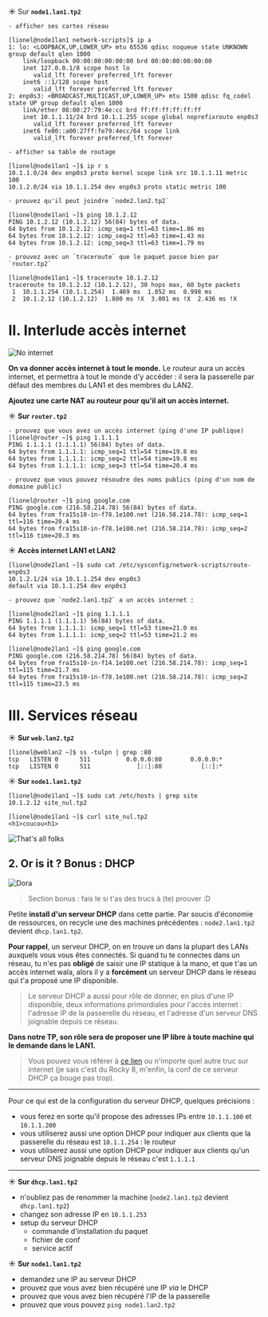 
☀️ Sur **`node1.lan1.tp2`**
```
- afficher ses cartes réseau

[lionel@node1lan1 network-scripts]$ ip a
1: lo: <LOOPBACK,UP,LOWER_UP> mtu 65536 qdisc noqueue state UNKNOWN group default qlen 1000
    link/loopback 00:00:00:00:00:00 brd 00:00:00:00:00:00
    inet 127.0.0.1/8 scope host lo
       valid_lft forever preferred_lft forever
    inet6 ::1/128 scope host
       valid_lft forever preferred_lft forever
2: enp0s3: <BROADCAST,MULTICAST,UP,LOWER_UP> mtu 1500 qdisc fq_codel state UP group default qlen 1000
    link/ether 08:00:27:79:4e:cc brd ff:ff:ff:ff:ff:ff
    inet 10.1.1.11/24 brd 10.1.1.255 scope global noprefixroute enp0s3
       valid_lft forever preferred_lft forever
    inet6 fe80::a00:27ff:fe79:4ecc/64 scope link
       valid_lft forever preferred_lft forever

- afficher sa table de routage

[lionel@node1lan1 ~]$ ip r s
10.1.1.0/24 dev enp0s3 proto kernel scope link src 10.1.1.11 metric 100
10.1.2.0/24 via 10.1.1.254 dev enp0s3 proto static metric 100

- prouvez qu'il peut joindre `node2.lan2.tp2`

[lionel@node1lan1 ~]$ ping 10.1.2.12
PING 10.1.2.12 (10.1.2.12) 56(84) bytes of data.
64 bytes from 10.1.2.12: icmp_seq=1 ttl=63 time=1.86 ms
64 bytes from 10.1.2.12: icmp_seq=2 ttl=63 time=1.43 ms
64 bytes from 10.1.2.12: icmp_seq=3 ttl=63 time=1.79 ms

- prouvez avec un `traceroute` que le paquet passe bien par `router.tp2`

[lionel@node1lan1 ~]$ traceroute 10.1.2.12
traceroute to 10.1.2.12 (10.1.2.12), 30 hops max, 60 byte packets
 1  10.1.1.254 (10.1.1.254)  1.469 ms  1.052 ms  0.998 ms
 2  10.1.2.12 (10.1.2.12)  1.800 ms !X  3.001 ms !X  2.436 ms !X
```
# II. Interlude accès internet

![No internet](./img/no%20internet.jpg)

**On va donner accès internet à tout le monde.** Le routeur aura un accès internet, et permettra à tout le monde d'y accéder : il sera la passerelle par défaut des membres du LAN1 et des membres du LAN2.

**Ajoutez une carte NAT au routeur pour qu'il ait un accès internet.**

☀️ **Sur `router.tp2`**
```
- prouvez que vous avez un accès internet (ping d'une IP publique)
[lionel@router ~]$ ping 1.1.1.1
PING 1.1.1.1 (1.1.1.1) 56(84) bytes of data.
64 bytes from 1.1.1.1: icmp_seq=1 ttl=54 time=19.8 ms
64 bytes from 1.1.1.1: icmp_seq=2 ttl=54 time=19.8 ms
64 bytes from 1.1.1.1: icmp_seq=3 ttl=54 time=20.4 ms

- prouvez que vous pouvez résoudre des noms publics (ping d'un nom de domaine public)

[lionel@router ~]$ ping google.com
PING google.com (216.58.214.78) 56(84) bytes of data.
64 bytes from fra15s10-in-f78.1e100.net (216.58.214.78): icmp_seq=1 ttl=116 time=20.4 ms
64 bytes from fra15s10-in-f78.1e100.net (216.58.214.78): icmp_seq=2 ttl=116 time=20.3 ms
```
☀️ **Accès internet LAN1 et LAN2**
```
[lionel@node2lan1 ~]$ sudo cat /etc/sysconfig/network-scripts/route-enp0s3
10.1.2.1/24 via 10.1.1.254 dev enp0s3
default via 10.1.1.254 dev enp0s3

- prouvez que `node2.lan1.tp2` a un accès internet :

[lionel@node2lan1 ~]$ ping 1.1.1.1
PING 1.1.1.1 (1.1.1.1) 56(84) bytes of data.
64 bytes from 1.1.1.1: icmp_seq=1 ttl=53 time=21.0 ms
64 bytes from 1.1.1.1: icmp_seq=2 ttl=53 time=21.2 ms

[lionel@node2lan1 ~]$ ping google.com
PING google.com (216.58.214.78) 56(84) bytes of data.
64 bytes from fra15s10-in-f14.1e100.net (216.58.214.78): icmp_seq=1 ttl=115 time=21.7 ms
64 bytes from fra15s10-in-f78.1e100.net (216.58.214.78): icmp_seq=2 ttl=115 time=23.5 ms

```

# III. Services réseau


☀️ **Sur `web.lan2.tp2`**
```
[lionel@weblan2 ~]$ ss -tulpn | grep :80
tcp   LISTEN 0      511          0.0.0.0:80        0.0.0.0:*
tcp   LISTEN 0      511             [::]:80           [::]:*
```

☀️ **Sur `node1.lan1.tp2`**

```
[lionel@node1lan1 ~]$ sudo cat /etc/hosts | grep site
10.1.2.12 site_nul.tp2

[lionel@node1lan1 ~]$ curl site_nul.tp2
<h1>coucou<h1>
```

![That's all folks](./img/thatsall.jpg)

## 2. Or is it ? Bonus : DHCP

![Dora](./img/dora.jpg)

> Section bonus : fais le si t'as des trucs à (te) prouver :D

Petite **install d'un serveur DHCP** dans cette partie. Par soucis d'économie de ressources, on recycle une des machines précédentes : `node2.lan1.tp2` devient `dhcp.lan1.tp2`.

**Pour rappel**, un serveur DHCP, on en trouve un dans la plupart des LANs auxquels vous vous êtes connectés. Si quand tu te connectes dans un réseau, tu n'es pas **obligé** de saisir une IP statique à la mano, et que t'as un accès internet wala, alors il y a **forcément** un serveur DHCP dans le réseau qui t'a proposé une IP disponible.

> Le serveur DHCP a aussi pour rôle de donner, en plus d'une IP disponible, deux informations primordiales pour l'accès internet : l'adresse IP de la passerelle du réseau, et l'adresse d'un serveur DNS joignable depuis ce réseau.

**Dans notre TP, son rôle sera de proposer une IP libre à toute machine qui le demande dans le LAN1.**

> Vous pouvez vous référer à [ce lien](https://www.server-world.info/en/note?os=Rocky_Linux_8&p=dhcp&f=1) ou n'importe quel autre truc sur internet (je sais c'est du Rocky 8, m'enfin, la conf de ce serveur DHCP ça bouge pas trop).

---

Pour ce qui est de la configuration du serveur DHCP, quelques précisions :

- vous ferez en sorte qu'il propose des adresses IPs entre `10.1.1.100` et `10.1.1.200`
- vous utiliserez aussi une option DHCP pour indiquer aux clients que la passerelle du réseau est `10.1.1.254` : le routeur
- vous utiliserez aussi une option DHCP pour indiquer aux clients qu'un serveur DNS joignable depuis le réseau c'est `1.1.1.1`

---

☀️ **Sur `dhcp.lan1.tp2`**

- n'oubliez pas de renommer la machine (`node2.lan1.tp2` devient `dhcp.lan1.tp2`)
- changez son adresse IP en `10.1.1.253`
- setup du serveur DHCP
  - commande d'installation du paquet
  - fichier de conf
  - service actif

☀️ **Sur `node1.lan1.tp2`**

- demandez une IP au serveur DHCP
- prouvez que vous avez bien récupéré une IP *via* le DHCP
- prouvez que vous avez bien récupéré l'IP de la passerelle
- prouvez que vous pouvez `ping node1.lan2.tp2`

